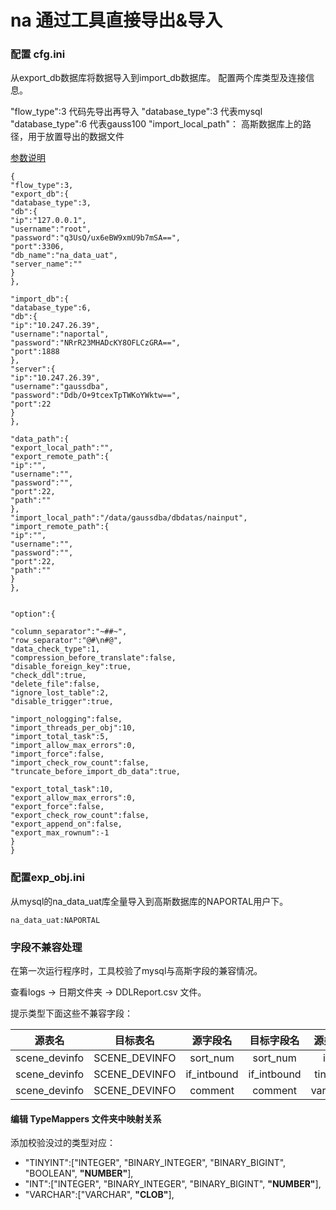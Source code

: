 # na 通过工具直接导出&导入

### 配置 cfg.ini
从export_db数据库将数据导入到import_db数据库。
配置两个库类型及连接信息。

"flow_type":3 代码先导出再导入 
"database_type":3 代表mysql 
"database_type":6 代表gauss100 
"import_local_path"： 高斯数据库上的路径，用于放置导出的数据文件

[参数说明](http://rnd-isourceb.huawei.com/w00466247/Note_share/tree/master/3-%E9%AB%98%E6%96%AFdb%E4%BD%BF%E7%94%A8/5-%E6%95%B0%E6%8D%AE%E8%BF%81%E7%A7%BB/2-%E6%95%B0%E6%8D%AE%E8%BF%81%E7%A7%BB%E5%B7%A5%E5%85%B7%E4%BD%BF%E7%94%A8/1-%E5%B7%A5%E5%85%B7%E7%94%A8%E6%88%B7%E6%8C%87%E5%8D%97.md#cfg-ini-%E5%8F%82%E6%95%B0%E8%AF%B4%E6%98%8E)
```
{
"flow_type":3,
"export_db":{
"database_type":3,
"db":{
"ip":"127.0.0.1",
"username":"root",
"password":"q3UsQ/ux6eBW9xmU9b7mSA==",
"port":3306,
"db_name":"na_data_uat",
"server_name":""
}
},

"import_db":{
"database_type":6,
"db":{
"ip":"10.247.26.39",
"username":"naportal",
"password":"NRrR23MHADcKY8OFLCzGRA==",
"port":1888
},
"server":{
"ip":"10.247.26.39",
"username":"gaussdba",
"password":"Ddb/O+9tcexTpTWKoYWktw==",
"port":22
}
},

"data_path":{
"export_local_path":"",
"export_remote_path":{
"ip":"",
"username":"",
"password":"",
"port":22,
"path":""
},
"import_local_path":"/data/gaussdba/dbdatas/nainput",
"import_remote_path":{
"ip":"",
"username":"",
"password":"",
"port":22,
"path":""
}
},


"option":{

"column_separator":"~##~",
"row_separator":"@#\n#@",
"data_check_type":1,
"compression_before_translate":false,
"disable_foreign_key":true,
"check_ddl":true,
"delete_file":false,
"ignore_lost_table":2,
"disable_trigger":true,

"import_nologging":false,
"import_threads_per_obj":10,
"import_total_task":5,
"import_allow_max_errors":0,
"import_force":false,
"import_check_row_count":false,
"truncate_before_import_db_data":true,

"export_total_task":10,
"export_allow_max_errors":0,
"export_force":false,
"export_check_row_count":false,
"export_append_on":false,
"export_max_rownum":-1
}
}
```

### 配置exp_obj.ini
从mysql的na_data_uat库全量导入到高斯数据库的NAPORTAL用户下。
```
na_data_uat:NAPORTAL
```

### 字段不兼容处理

在第一次运行程序时，工具校验了mysql与高斯字段的兼容情况。

查看logs -> 日期文件夹 -> DDLReport.csv 文件。

提示类型下面这些不兼容字段：

|源表名|	目标表名|	源字段名|	目标字段名|	源类型|	目标类型
|--|:--:|:--:|:--:|:--:|--|
|scene_devinfo|SCENE_DEVINFO|sort_num|sort_num|int|NUMBER|
|scene_devinfo|SCENE_DEVINFO|if_intbound|if_intbound|tinyint|NUMBER|
|scene_devinfo|SCENE_DEVINFO|comment|comment|varchar|CLOB|


#### 编辑 TypeMappers 文件夹中映射关系

添加校验没过的类型对应：

- "TINYINT":["INTEGER", "BINARY_INTEGER", "BINARY_BIGINT", "BOOLEAN", **"NUMBER"**], 
- "INT":["INTEGER", "BINARY_INTEGER", "BINARY_BIGINT", **"NUMBER"**], 
- "VARCHAR":["VARCHAR", **"CLOB"**],
